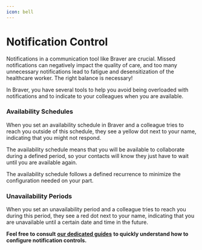 ```yaml
---
icon: bell
---
```


# Notification Control

Notifications in a communication tool like Braver are crucial. Missed notifications can negatively impact the quality of care, and too many unnecessary notifications lead to fatigue and desensitization of the healthcare worker. The right balance is necessary!

In Braver, you have several tools to help you avoid being overloaded with notifications and to indicate to your colleagues when you are available.

### Availability Schedules

When you set an availability schedule in Braver and a colleague tries to reach you outside of this schedule, they see a yellow dot next to your name, indicating that you might not respond.

The availability schedule means that you will be available to collaborate during a defined period, so your contacts will know they just have to wait until you are available again.

The availability schedule follows a defined recurrence to minimize the configuration needed on your part.

### Unavailability Periods

When you set an unavailability period and a colleague tries to reach you during this period, they see a red dot next to your name, indicating that you are unavailable until a certain date and time in the future.

**Feel free to consult** [**our dedicated guides**](https://support-en.braver.net/guides/for-healthcare-workers/gestion-des-notifications) **to quickly understand how to configure notification controls.**